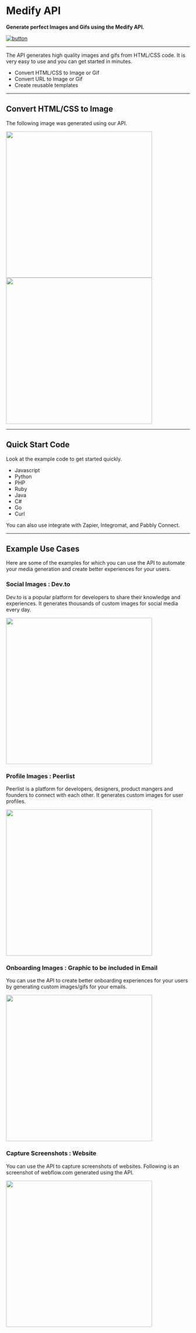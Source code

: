 # Medify API

 <b>Generate perfect Images and Gifs using the Medify API.</b>

[![button]( https://img.shields.io/badge/Get%20Your%20API%20Key-grey?style=for-the-badge&logo=javascript)](https://your-link-here.com)

---

The API generates high quality images and gifs from HTML/CSS code. It is very easy to use and you can get started in minutes.

* Convert HTML/CSS to Image or Gif
* Convert URL to Image or Gif
* Create reusable templates



---

## Convert HTML/CSS to Image


The following image was generated using our API.

<img src="https://htgf.s3.amazonaws.com/9tv83-1698983654151.png" width="400">

<img src = "https://htgf.s3.amazonaws.com/zry20-1698593673023.gif" width="400">



---

## Quick Start Code

Look at the example code to get started quickly.

* Javascript
* Python
* PHP
* Ruby
* Java
* C#
* Go
* Curl

You can also use integrate with Zapier, Integromat, and Pabbly Connect.



---

## Example Use Cases

Here are some of the examples for which you can use the API to automate your media generation and create better experiences for your users.



### Social Images : Dev.to

Dev.to is a popular platform for developers to share their knowledge and experiences. It generates thousands of custom images for social media every day.

<img src="https://res.cloudinary.com/diroilukd/image/upload/v1701509916/Screenshot_2023-12-02_at_3.07.00_PM_vtx9kb.png" width="400px">

### Profile Images : Peerlist

Peerlist is a platform for developers, designers, product mangers and founders to connect with each other. It generates custom images for user profiles.

<img src="https://res.cloudinary.com/diroilukd/image/upload/v1701511645/Profile_h02h6s.jpg" width="400px">


### Onboarding Images : Graphic to be included in Email

You can use the API to create better onboarding experiences for your users by generating custom images/gifs for your emails.

<img src="https://htgf.s3.amazonaws.com/db9r0-1701638155925.gif" width="400px">

### Capture Screenshots : Website

You can use the API to capture screenshots of websites. Following is an screenshot of webflow.com generated using the API.

<img src="https://htgf.s3.amazonaws.com/mn4gq-1701712259975.png" width="400px">






